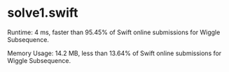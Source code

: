 # solve1.swift

Runtime: 4 ms, faster than 95.45% of Swift online submissions for Wiggle Subsequence.

Memory Usage: 14.2 MB, less than 13.64% of Swift online submissions for Wiggle Subsequence.
